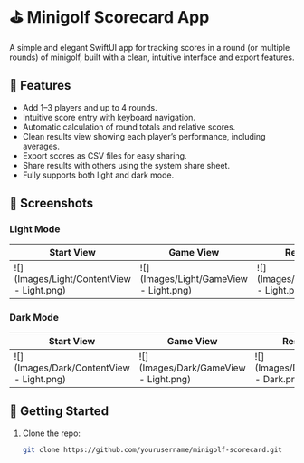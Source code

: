 # ⛳️ Minigolf Scorecard App

A simple and elegant SwiftUI app for tracking scores in a round (or multiple rounds) of minigolf, built with a clean, intuitive interface and export features.

## 🧩 Features

- Add 1–3 players and up to 4 rounds.
- Intuitive score entry with keyboard navigation.
- Automatic calculation of round totals and relative scores.
- Clean results view showing each player’s performance, including averages.
- Export scores as CSV files for easy sharing.
- Share results with others using the system share sheet.
- Fully supports both light and dark mode.

## 📸 Screenshots

### Light Mode

| Start View | Game View | Results View |
|------------|-----------|--------------|
| ![](Images/Light/ContentView - Light.png) | ![](Images/Light/GameView - Light.png) | ![](Images/Light/ResultsView - Light.png) |

### Dark Mode

| Start View | Game View | Results View |
|------------|-----------|--------------|
| ![](Images/Dark/ContentView - Light.png) | ![](Images/Dark/GameView - Light.png) | ![](Images/Dark/ResultsView - Dark.png) |

## 🚀 Getting Started

1. Clone the repo:
   ```bash
   git clone https://github.com/yourusername/minigolf-scorecard.git
